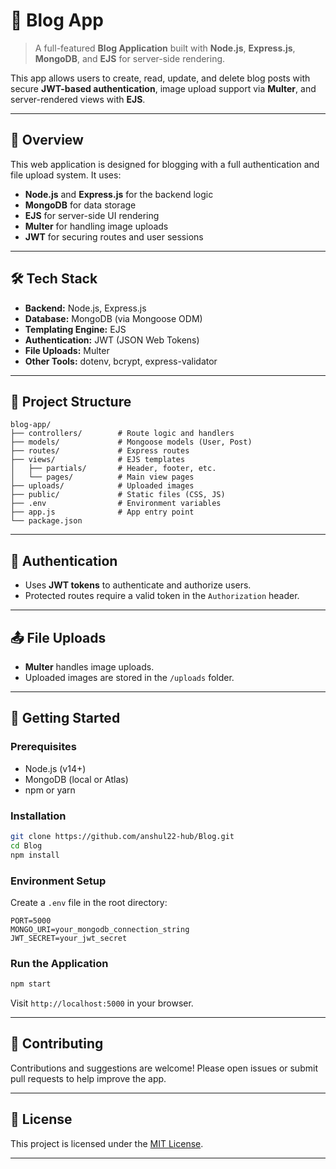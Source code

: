 
# 📝 Blog App

> A full-featured **Blog Application** built with **Node.js**, **Express.js**, **MongoDB**, and **EJS** for server-side rendering.

This app allows users to create, read, update, and delete blog posts with secure **JWT-based authentication**, image upload support via **Multer**, and server-rendered views with **EJS**.

---

## 🌟 Overview

This web application is designed for blogging with a full authentication and file upload system. It uses:

* **Node.js** and **Express.js** for the backend logic
* **MongoDB** for data storage
* **EJS** for server-side UI rendering
* **Multer** for handling image uploads
* **JWT** for securing routes and user sessions

---

## 🛠️ Tech Stack

* **Backend:** Node.js, Express.js
* **Database:** MongoDB (via Mongoose ODM)
* **Templating Engine:** EJS
* **Authentication:** JWT (JSON Web Tokens)
* **File Uploads:** Multer
* **Other Tools:** dotenv, bcrypt, express-validator

---

## 📁 Project Structure

```
blog-app/
├── controllers/        # Route logic and handlers
├── models/             # Mongoose models (User, Post)
├── routes/             # Express routes
├── views/              # EJS templates
│   ├── partials/       # Header, footer, etc.
│   └── pages/          # Main view pages
├── uploads/            # Uploaded images
├── public/             # Static files (CSS, JS)
├── .env                # Environment variables
├── app.js              # App entry point
└── package.json
```

---

## 🔐 Authentication

* Uses **JWT tokens** to authenticate and authorize users.
* Protected routes require a valid token in the `Authorization` header.

---

## 📤 File Uploads

* **Multer** handles image uploads.
* Uploaded images are stored in the `/uploads` folder.

---

## 🚀 Getting Started

### Prerequisites

* Node.js (v14+)
* MongoDB (local or Atlas)
* npm or yarn

### Installation

```bash
git clone https://github.com/anshul22-hub/Blog.git
cd Blog
npm install
```

### Environment Setup

Create a `.env` file in the root directory:

```
PORT=5000
MONGO_URI=your_mongodb_connection_string
JWT_SECRET=your_jwt_secret
```

### Run the Application

```bash
npm start
```

Visit `http://localhost:5000` in your browser.

---

## 🤝 Contributing

Contributions and suggestions are welcome! Please open issues or submit pull requests to help improve the app.

---

## 📄 License

This project is licensed under the [MIT License](LICENSE).

---
